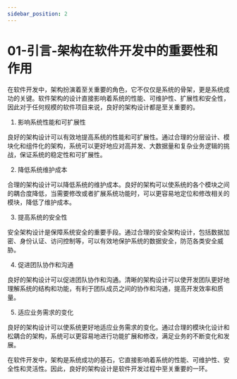 ```yaml
---
sidebar_position: 2
---
```


# 01-引言-架构在软件开发中的重要性和作用

在软件开发中，架构扮演着至关重要的角色，它不仅仅是系统的骨架，更是系统成功的关键。软件架构的设计直接影响着系统的性能、可维护性、扩展性和安全性，因此对于任何规模的软件项目来说，良好的架构设计都是至关重要的。

1. 影响系统性能和可扩展性
   
良好的架构设计可以有效地提高系统的性能和可扩展性。通过合理的分层设计、模块化和组件化的架构，系统可以更好地应对高并发、大数据量和复杂业务逻辑的挑战，保证系统的稳定性和可扩展性。

2. 降低系统维护成本

合理的架构设计可以降低系统的维护成本。良好的架构可以使系统的各个模块之间的耦合度降低，当需要修改或者扩展系统功能时，可以更容易地定位和修改相关的模块，降低了维护成本。

3. 提高系统的安全性

安全架构设计是保障系统安全的重要手段。通过合理的安全架构设计，包括数据加密、身份认证、访问控制等，可以有效地保护系统的数据安全，防范各类安全威胁。

4. 促进团队协作和沟通

良好的架构设计可以促进团队协作和沟通。清晰的架构设计可以使开发团队更好地理解系统的结构和功能，有利于团队成员之间的协作和沟通，提高开发效率和质量。

5. 适应业务需求的变化
   
良好的架构设计可以使系统更好地适应业务需求的变化。通过合理的模块化设计和松耦合的架构，系统可以更容易地进行功能扩展和修改，满足业务的不断变化和发展。

在软件开发中，架构是系统成功的基石，它直接影响着系统的性能、可维护性、安全性和灵活性。因此，良好的架构设计是软件开发过程中至关重要的一环。
